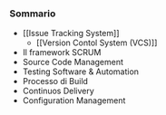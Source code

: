 ### Sommario
- [[Issue Tracking System]]
	- [[Version Contol System (VCS)]]
- Il framework SCRUM
- Source Code Management
- Testing Software & Automation
- Processo di Build
- Continuos Delivery
- Configuration Management
